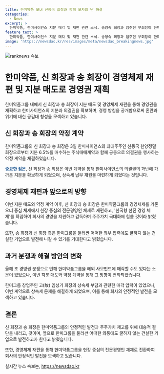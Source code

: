 ```yaml
---
title: 한미약품 모녀 신동국 회장과 함께 모자의 난 해결
categories:
  - News
excerpt: >
  한미약품, 한미사이언스 지분 매각 및 재편 관련 소식. 송영숙 회장과 임주현 부회장이 한미사이언스 지분 6.5% 매도 및 의결권 공동 행사 약정을 체결하는 등 경영체제를 전문경영인 중심으로 재편한다고 발표. 또한, 상속세 대비를 위한 계약으로 보유한 지분은 35%, 한미약품그룹을 혼란과 위기로부터 구제하며 주주가치 극대화에 힘쓰겠다는 방침을 밝힘. 장기적인 안정된 기업발전을 기대함과 함께 오버행 문제와 경영권 분쟁 관련 사항도 언급됨.
feature_text: >
  한미약품, 한미사이언스 지분 매각 및 재편 관련 소식. 송영숙 회장과 임주현 부회장이 한미사이언스 지분 6.5% 매도 및 의결권 공동 행사 약정을 체결하는 등 경영체제를 전문경영인 중심으로 재편한다고 발표. 또한, 상속세 대비를 위한 계약으로 보유한 지분은 35%, 한미약품그룹을 혼란과 위기로부터 구제하며 주주가치 극대화에 힘쓰겠다는 방침을 밝힘. 장기적인 안정된 기업발전을 기대함과 함께 오버행 문제와 경영권 분쟁 관련 사항도 언급됨.
image: 'https://newsdao.kr/res/images/meta/newsdao_breakingnews.jpg'
---
```


<p><img src="https://newsdao.kr/res/images/meta/newsdao_breakingnews.jpg" alt="ranknews 속보" /></p>

<h1 data-ke-size="size20">한미약품, 신 회장과 송 회장이 경영체제 재편 및 지분 매도로 경영권 재획</h1>

<p data-ke-size="size16">한미약품그룹 내에서 신 회장과 송 회장이 지분 매도 및 경영체제 재편을 통해 경영권을 재획하고 한미사이언스의 지분과 의결권을 확보하며, 경영 방침을 공개함으로써 혼란과 위기에 대한 공감대 형성을 모색하고 있습니다.</p>

<h2 data-ke-size="size20">신 회장과 송 회장의 약정 계약</h2>

<p data-ke-size="size16">한미약품그룹의 신 회장과 송 회장은 3일 한미사이언스의 최대주주인 신동국 한양정밀 회장으로부터 지분 6.5%를 매수하는 주식매매계약과 함께 공동으로 의결권을 행사하는 약정 계약을 체결하였습니다. </p>

<p data-ke-size="size16"><b><span style="color: #1a5490;">중요한 점은</span></b>, 신 회장과 송 회장은 이번 계약을 통해 한미사이언스의 의결권의 과반에 가까운 지분을 확보하게 되었으며, 상속세 납부 재원을 마련하게 되었다는 것입니다.</p>

<h2 data-ke-size="size20">경영체제 재편과 앞으로의 방향</h2>

<p data-ke-size="size16">이번 지분 매도와 약정 계약 이후, 신 회장과 송 회장은 한미약품그룹의 경영체제를 기존 오너 중심 체제에서 현장 중심의 전문경영인 체제로 재편하고, '한국형 선진 경영 체제'를 확립하여 회사의 경영을 지원하고 감독하며 주주가치 극대화에 힘쓸 것이라 밝혔습니다.</p>

<p data-ke-size="size16">또한, 송 회장과 신 회장 측은 한미그룹을 둘러싼 어떠한 외부 압력에도 굴하지 않는 건실한 기업으로 발전해 나갈 수 있기를 기대한다고 밝혔습니다.</p>

<h2 data-ke-size="size20">과거 분쟁과 해결 방안의 변화</h2>

<p data-ke-size="size16">올해 초 경영권 분쟁으로 인해 한미약품그룹을 해외 사모펀드에 매각할 수도 있다는 소문이 있었으나, 이번 지분 매도와 약정 계약을 통해 그 방향이 변화되었습니다.</p>

<p data-ke-size="size16">한미그룹 창업주인 고(故) 임성기 회장의 상속세 부담과 관련한 매각 압력이 있었으나, 이번 계약으로 상속세 문제를 해결하게 되었으며, 이를 통해 회사의 안정적인 발전을 모색하고 있습니다.</p>

<h2 data-ke-size="size20">결론</h2>

<p data-ke-size="size16">신 회장과 송 회장은 한미약품그룹의 안정적인 발전과 주주가치 제고를 위해 대승적 결단을 내리고, 것이며, 앞으로 한미그룹을 둘러싼 어떠한 외풍에도 굴하지 않는 건실한 기업으로 발전하고자 한다고 밝혔습니다.</p>

<p data-ke-size="size16">또한, 경영체제 재편을 통해 한미약품그룹을 현장 중심의 전문경영인 체제로 전환하여 회사의 안정적인 발전을 모색하고 있습니다.</p>
실시간 뉴스 속보는, <a href="https://newsdao.kr" rel="dofollow">https://newsdao.kr</a>



